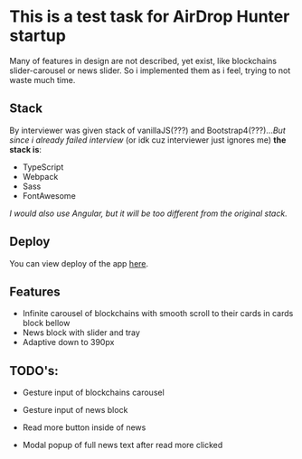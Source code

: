 # This is a test task for AirDrop Hunter startup

Many of features in design are not described, yet exist, like blockchains slider-carousel or news slider.
So i implemented them as i feel, trying to not waste much time.


## Stack

By interviewer was given stack of vanillaJS(???) and Bootstrap4(???)...*But since i already failed interview* (or idk cuz interviewer just ignores me) **the stack is**:
- TypeScript
- Webpack
- Sass
- FontAwesome

*I would also use Angular, but it will be too different from the original stack.*

## Deploy

You can view deploy of the app [here](https://vesnanervah.github.io/airdropHunter/dist/index.html).

## Features

- Infinite carousel of blockchains with smooth scroll to their cards in cards block bellow
- News block with slider and tray
- Adaptive down to 390px

## TODO's: 

- Gesture input of blockchains carousel

- Gesture input of news block

- Read more button inside of news

- Modal popup of full news text after read more clicked
